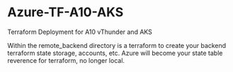 # Azure-TF-A10-AKS
Terraform Deployment for A10 vThunder and AKS

Within the remote_backend directory is a terraform to create your backend terraform state storage, accounts, etc. Azure will become your state table reverence for terraform, no longer local.
